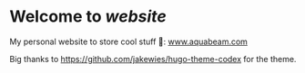 # Welcome to *website*
My personal website to store cool stuff 🤖: www.aquabeam.com



Big thanks to https://github.com/jakewies/hugo-theme-codex for the theme.
